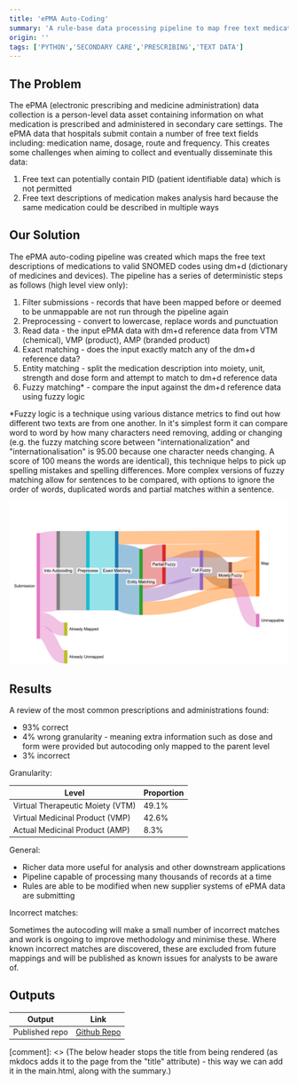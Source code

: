 ```yaml
---
title: 'ePMA Auto-Coding'
summary: 'A rule-base data processing pipeline to map free text medication descriptions to SNOMED codes using the dm+d standard.'
origin: ''
tags: ['PYTHON','SECONDARY CARE','PRESCRIBING','TEXT DATA']
---
```

## The Problem
The ePMA (electronic prescribing and medicine administration) data collection is a person-level data asset containing information on what medication is prescribed and administered in secondary care settings. The ePMA data that hospitals submit contain a number of free text fields including: medication name, dosage, route and frequency. This creates some challenges when aiming to collect and eventually disseminate this data:

1. Free text can potentially contain PID (patient identifiable data) which is not permitted
2. Free text descriptions of medication makes analysis hard because the same medication could be described in multiple ways 

## Our Solution
The ePMA auto-coding pipeline was created which maps the free text descriptions of medications to valid SNOMED codes using dm+d (dictionary of medicines and devices). The pipeline has a series of deterministic steps as follows (high level view only):

1. Filter submissions - records that have been mapped before or deemed to be unmappable are not run through the pipeline again
2. Preprocessing - convert to lowercase, replace words and punctuation
3. Read data - the input ePMA data with dm+d reference data from VTM (chemical), VMP (product), AMP (branded product)
4. Exact matching - does the input exactly match any of the dm+d reference data?
5. Entity matching - split the medication description into moiety, unit, strength and dose form and attempt to match to dm+d reference data
6. Fuzzy matching* - compare the input against the dm+d reference data using fuzzy logic

*Fuzzy logic is a technique using various distance metrics to find out how different two texts are from one another. In it's simplest form it can compare word to word by how many characters need removing, adding or changing (e.g. the fuzzy matching score between "internationalization" and "internationalisation" is 95.00 because one character needs changing. A score of 100 means the words are identical), this technique helps to pick up spelling mistakes and spelling differences. More complex versions of fuzzy matching allow for sentences to be compared, with options to ignore the order of words, duplicated words and partial matches within a sentence.

![A sankey diagram showing the logical flow of submissions through the pipeline](../images/epma_autocoding/logic_sankey_epma.png)

## Results

A review of the most common prescriptions and administrations found:

- 93% correct
- 4% wrong granularity - meaning extra information such as dose and form were provided but autocoding only mapped to the parent level
- 3% incorrect

Granularity:

| Level | Proportion |
|-----|------------|
| Virtual Therapeutic  Moiety (VTM) | 49.1% |
| Virtual Medicinal Product (VMP) | 42.6% |
| Actual Medicinal Product (AMP) | 8.3% |

General:

- Richer data more useful for analysis and other downstream applications
- Pipeline capable of processing many thousands of records at a time
- Rules are able to be modified when new supplier systems of ePMA data are submitting

Incorrect matches:

Sometimes the autocoding will make a small number of incorrect matches and work is ongoing to improve methodology and minimise these. Where known incorrect matches are discovered, these are excluded from future mappings and will be published as known issues for analysts to be aware of.


## Outputs

| Output                             | Link                                                                 |
| ---------------------------------- | -------------------------------------------------------------------- |
| Published repo | [Github Repo](https://github.com/NHSDigital/medicines-text-mining-tool)|


[comment]: <> (The below header stops the title from being rendered (as mkdocs adds it to the page from the "title" attribute) - this way we can add it in the main.html, along with the summary.)
#
